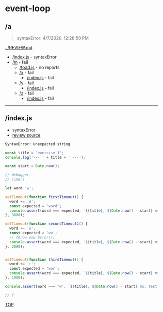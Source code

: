# event-loop 

## /a

> syntaxError: 4/7/2020, 12:28:50 PM 

[../REVIEW.md](../REVIEW.md)

* [/index.js](#indexjs) - syntaxError
* [/m](./m/REVIEW.md) - fail
  * [/toad.js](./m/REVIEW.md#toadjs) - no reports
  * [/x](./m/x/REVIEW.md) - fail
    * [/index.js](./m/x/REVIEW.md#indexjs) - fail
  * [/y](./m/y/REVIEW.md) - fail
    * [/index.js](./m/y/REVIEW.md#indexjs) - fail
  * [/z](./m/z/REVIEW.md) - fail
    * [/index.js](./m/z/REVIEW.md#indexjs) - fail

---

## /index.js

* syntaxError
* [review source](./index.js)

```txt
SyntaxError: Unexpected string
```

```js
const title = 'exercise 1';
console.log('--- ' + title + ' ---');

const start = Date.now();

// debugger;
// Timers

let word 'w';

setTimeout(function firstTimeout() {
  word += 'd';
  const expected = 'word';
  console.assert(word === expected, `${title}, ${Date.now() - start} ms: Test 1`);
}, 3000);

setTimeout(function secondTimeout1() {
  word += 'o';
  const expected = 'wo';
  // throw new Error();
  console.assert(word === expected, `${title}, ${Date.now() - start} ms: Test 2`);
}, 2000);


setTimeout(function thirdTimeout() {
  word += 'r';
  const expected = 'wor';
  console.assert(word === expected, `${title}, ${Date.now() - start} ms: Test 3`);
}, 1000);

console.assert(word === 'w', `${title}, ${Date.now() - start} ms: Test 1`);

// f

```

[TOP](#event-loop)

